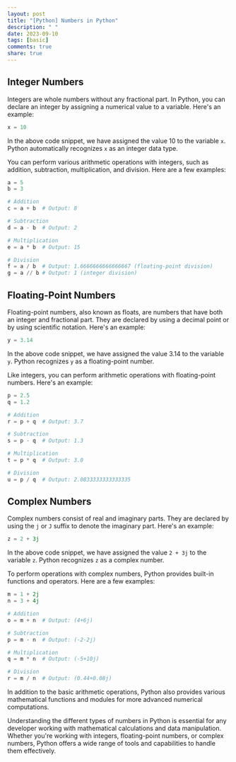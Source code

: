 ```yaml
---
layout: post
title: "[Python] Numbers in Python"
description: " "
date: 2023-09-10
tags: [basic]
comments: true
share: true
---
```


## Integer Numbers

Integers are whole numbers without any fractional part. In Python, you can declare an integer by assigning a numerical value to a variable. Here's an example:

```python
x = 10
```

In the above code snippet, we have assigned the value 10 to the variable `x`. Python automatically recognizes `x` as an integer data type.

You can perform various arithmetic operations with integers, such as addition, subtraction, multiplication, and division. Here are a few examples:

```python
a = 5
b = 3

# Addition
c = a + b  # Output: 8

# Subtraction
d = a - b  # Output: 2

# Multiplication
e = a * b  # Output: 15

# Division
f = a / b  # Output: 1.6666666666666667 (floating-point division)
g = a // b # Output: 1 (integer division)
```

## Floating-Point Numbers

Floating-point numbers, also known as floats, are numbers that have both an integer and fractional part. They are declared by using a decimal point or by using scientific notation. Here's an example:

```python
y = 3.14
```

In the above code snippet, we have assigned the value 3.14 to the variable `y`. Python recognizes `y` as a floating-point number.

Like integers, you can perform arithmetic operations with floating-point numbers. Here's an example:

```python
p = 2.5
q = 1.2

# Addition
r = p + q  # Output: 3.7

# Subtraction
s = p - q  # Output: 1.3

# Multiplication
t = p * q  # Output: 3.0

# Division
u = p / q  # Output: 2.0833333333333335
```

## Complex Numbers

Complex numbers consist of real and imaginary parts. They are declared by using the `j` or `J` suffix to denote the imaginary part. Here's an example:

```python
z = 2 + 3j
```

In the above code snippet, we have assigned the value `2 + 3j` to the variable `z`. Python recognizes `z` as a complex number.

To perform operations with complex numbers, Python provides built-in functions and operators. Here are a few examples:

```python
m = 1 + 2j
n = 3 + 4j

# Addition
o = m + n  # Output: (4+6j)

# Subtraction
p = m - n  # Output: (-2-2j)

# Multiplication
q = m * n  # Output: (-5+10j)

# Division
r = m / n  # Output: (0.44+0.08j)
```

In addition to the basic arithmetic operations, Python also provides various mathematical functions and modules for more advanced numerical computations.

Understanding the different types of numbers in Python is essential for any developer working with mathematical calculations and data manipulation. Whether you're working with integers, floating-point numbers, or complex numbers, Python offers a wide range of tools and capabilities to handle them effectively.